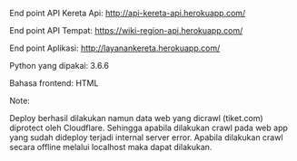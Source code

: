 End point API Kereta Api: http://api-kereta-api.herokuapp.com/

End point API Tempat: https://wiki-region-api.herokuapp.com/

End point Aplikasi: http://layanankereta.herokuapp.com/

Python yang dipakai: 3.6.6

Bahasa frontend: HTML

Note: 

Deploy berhasil dilakukan namun data web yang dicrawl (tiket.com) diprotect oleh Cloudflare.
Sehingga apabila dilakukan crawl pada web app yang sudah dideploy terjadi internal server error.
Apabila dilakukan crawl secara offline melalui localhost maka dapat dilakukan.

